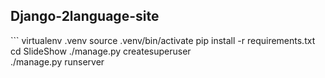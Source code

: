 ## Django-2language-site


‍‍‍‍```
  virtualenv .venv
  source .venv/bin/activate
  pip install -r requirements.txt
  cd SlideShow
  ./manage.py createsuperuser  
  ./manage.py runserver
  ```
